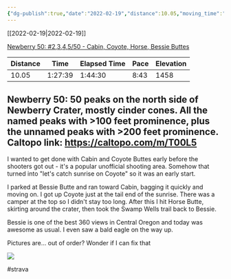 ```yaml
---
{"dg-publish":true,"date":"2022-02-19","distance":10.05,"moving_time":"1:27:39","elapsed_time":"1:44:30","pace":"8:43","total_elevation_gain":1458,"url":"https://www.strava.com/activities/6707650219","permalink":"/01-personal/strava/2022-02-19-newberry-50-2-3-4-5-50-cabin-coyote-horse-bessie-buttes/","dgPassFrontmatter":true}
---
```



[[2022-02-19\|2022-02-19]]

[Newberry 50: #2,3,4,5/50 - Cabin, Coyote, Horse, Bessie Buttes](https://www.strava.com/activities/6707650219)

| Distance | Time    | Elapsed Time | Pace | Elevation |
| -------- | ------- | ------------ | ---- | --------- |
| 10.05    | 1:27:39 | 1:44:30      | 8:43 | 1458      |


Newberry 50: 50 peaks on the north side of Newberry Crater, mostly cinder cones. All the named peaks with >100 feet prominence, plus the unnamed peaks with >200 feet prominence. Caltopo link: https://caltopo.com/m/T00L5
--
I wanted to get done with Cabin and Coyote Buttes early before the shooters got out - it's a popular unofficial shooting area. Somehow that turned into "let's catch sunrise on Coyote" so it was an early start.

I parked at Bessie Butte and ran toward Cabin, bagging it quickly and moving on. I got up Coyote just at the tail end of the sunrise. There was a camper at the top so I didn't stay too long. After this I hit Horse Butte, skirting around the crater, then took the Swamp Wells trail back to Bessie.

Bessie is one of the best 360 views in Central Oregon and today was awesome as usual. I even saw a bald eagle on the way up.

Pictures are... out of order? Wonder if I can fix that
    
![](https://dgtzuqphqg23d.cloudfront.net/mxwZ9Z2BRIOaXnNzNIikpnz1sDJwOiKtq3wmwbMOm-A-768x576.jpg)

    

#strava
